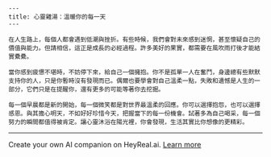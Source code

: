```jekyll
---
title: 心靈雞湯：溫暖你的每一天
---

在人生路上，每個人都會遇到低潮與挫折。有些時候，我們會對未來感到迷惘，甚至懷疑自己的價值與能力。但請相信，這正是成長的必經過程。許多美好的果實，都需要在風吹雨打後才能結實纍纍。 

當你感到疲憊不堪時，不妨停下來，給自己一個擁抱。你不是孤單一人在奮鬥，身邊總有些默默支持你的人，只是你暫時沒有發現而已。偶爾也要學會對自己溫柔一點，失敗和遺憾是人生的一部分，它們只是在提醒你，還有更多的可能等著你去挖掘。

每一個早晨都是新的開始，每一個微笑都是對世界最溫柔的回應。你可以選擇抱怨，也可以選擇感恩。與其擔心明天，不如好好珍惜今天，把握當下的每一份機會。試著多為自己喝采，每一個努力的瞬間都值得被肯定。讓心靈沐浴在陽光裡，你會發現，生活其實比你想像的更精彩。
```

---
Create your own AI companion on HeyReal.ai. [Learn more](https://pollinations.ai/redirect/2774941)